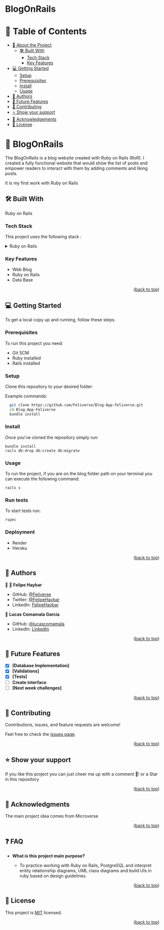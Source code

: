 # BlogOnRails

<a name="readme-top"></a>
<!-- TABLE OF CONTENTS -->
# 📗 Table of Contents

- [📖 About the Project](#about-project)
  - [🛠 Built With](#built-with)
    - [Tech Stack](#tech-stack)
    - [Key Features](#key-features)
- [💻 Getting Started](#getting-started)
  - [Setup](#setup)
  - [Prerequisites](#prerequisites)
  - [Install](#install)
  - [Usage](#usage)
- [👥 Authors](#authors)
- [🔭 Future Features](#future-features)
- [🤝 Contributing](#contributing)
- [⭐️ Show your support](#support)
- [🙏 Acknowledgements](#acknowledgements)
- [📝 License](#license)

<!-- PROJECT DESCRIPTION -->

# 📖 BlogOnRails <a name="about-project"></a>

The BlogOnRails is a blog website created with Ruby on Rails (RoR). I created a fully functional website that would show the list of posts and empower readers to interact with them by adding comments and liking posts.

It is my first work with Ruby on Rails
## 🛠 Built With <a name="built-with"></a>

Ruby on Rails

### Tech Stack <a name="tech-stack"></a>

 This project uses the following stack :

<details>
  <summary>Ruby on Rails</summary>
</details>

<!-- Features -->

### Key Features <a name="key-features"></a>

<!-- > Describe between 1-3 key features of the application. -->

- Web Blog
- Ruby on Rails
- Data Base


<p align="right">(<a href="#readme-top">back to top</a>)</p>


<!-- GETTING STARTED -->

## 💻 Getting Started <a name="getting-started"></a>

<!-- > Clone the repository by clicking on the 'Code' button and copy the link -->

To get a local copy up and running, follow these steps.

### Prerequisites

To run this project you need:

- Git SCM
- Ruby installed
- Rails installed


### Setup

Clone this repository to your desired folder:

Example commands:

```sh
  git clone https://github.com/Feliverse/Blog-App-Feliverse.git
  cd Blog-App-Feliverse
  bundle install
```

### Install

Once you've cloned the repository simply run:

```
bundle install
rails db:drop db:create db:migrate
```

### Usage

To run the project, if you are on the blog folder path on your terminal you can execute the following command:

```
rails s
```

### Run tests

To start tests run:

```
rspec
```

### Deployment

- Render
- Heroku

<p align="right">(<a href="#readme-top">back to top</a>)</p>


<!-- AUTHORS -->

## 👥 Authors <a name="authors"></a>

👤 👤 **Felipe Haybar**

- GitHub: [@Feliverse](https://github.com/Feliverse)
- Twitter: [@FelipeHaybar](https://twitter.com/FelipeHaybar)
- LinkedIn: [FelipeHaybar](https://linkedin.com/in/FelipeHaybar)

👤 **Lucas Comamala Garcia**

- GitHub: [@lucascomamala](https://github.com/lucascomamala)
- LinkedIn: [LinkedIn](https://www.linkedin.com/in/lucas-comamala/)

<p align="right">(<a href="#readme-top">back to top</a>)</p>

<!-- FUTURE FEATURES -->

## 🔭 Future Features <a name="future-features"></a>

- [x] **[Database Implementation]**
- [x] **[Validations]**
- [x] **[Tests]**
- [ ] **Create interface**
- [ ] **[Next week challenges]**

<p align="right">(<a href="#readme-top">back to top</a>)</p>

## 🤝 Contributing <a name="contributing"></a>

Contributions, issues, and feature requests are welcome!

Feel free to check the [issues page](../../issues/).

<p align="right">(<a href="#readme-top">back to top</a>)</p>

<!-- SUPPORT -->

## ⭐️ Show your support <a name="support"></a>

If you like this project you can just cheer me up with a comment 🙂! or a Star in this repository

<p align="right">(<a href="#readme-top">back to top</a>)</p>

## 🙏 Acknowledgments <a name="acknowledgements"></a>

The main project idea comes from Microverse

<p align="right">(<a href="#readme-top">back to top</a>)</p>

## ❓ FAQ <a name="faq"></a>

- **What is this project main purpose?**

  - To practice working with Ruby on Rails, PostgreSQL and interpret entity relationship diagrams, UML class diagrams and build UIs in ruby based on design guidelines.

<p align="right">(<a href="#readme-top">back to top</a>)</p>

## 📝 License <a name="license"></a>

This project is [MIT](./LICENSE) licensed.

<p align="right">(<a href="#readme-top">back to top</a>)</p>
